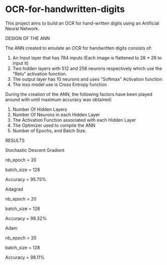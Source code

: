 # OCR-for-handwritten-digits
This project aims to build an OCR for hand-written digits using an Artificial Neural Network.

DESIGN OF THE ANN

The ANN created to emulate an OCR for handwritten digits consists of:
1. An Input layer that has 784 inputs (Each image is flattened to 28 * 28 to input it)
2. Two hidden layers with 512 and 256 neurons respectively which use the "Relu" activation function.
3. The output layer has 10 neurons and uses "Softmax" Activation function
4. The loss model use is Cross Entropy function

During the creation of the ANN, the following factors have been played around with until maximum accuracy was obtained:
1. Number Of Hidden Layers
2. Number Of Neurons in each Hidden Layer
3. The Activation Function associated with each Hidden Layer
4. The Optimizer used to compile the ANN
5. Number of Epochs, and Batch Size.

RESULTS

Stochastic Descent Gradient

nb_epoch = 20

batch_size = 128

Accuracy = 95.75%


Adagrad

nb_epoch = 20

batch_size = 128

Accuracy = 98.32%


Adam

nb_epoch = 20

batch_size = 128

Accuracy = 98.11%
